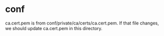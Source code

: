 # conf

ca.cert.pem is from conf/private/ca/certs/ca.cert.pem. If that file
changes, we should update ca.cert.pem in this directory.
